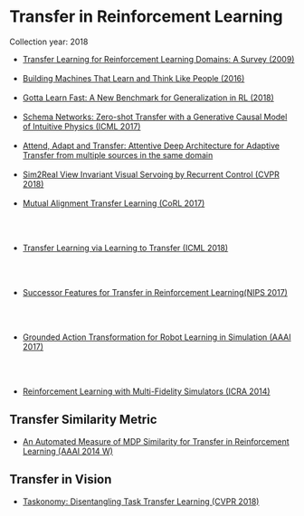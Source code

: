 # Transfer in Reinforcement Learning
Collection year: 2018

* [Transfer Learning for Reinforcement Learning Domains: A Survey (2009)](http://www.jmlr.org/papers/volume10/taylor09a/taylor09a.pdf)
<br></br>
* [Building Machines That Learn and Think Like People (2016)](https://arxiv.org/pdf/1604.00289.pdf)
</br></br>
* [Gotta Learn Fast:
A New Benchmark for Generalization in RL (2018)](https://arxiv.org/pdf/1804.03720.pdf)
</br></br>
* [Schema Networks: Zero-shot Transfer with a Generative Causal Model of
Intuitive Physics (ICML 2017)](https://arxiv.org/pdf/1706.04317.pdf)
<br><br>
* [Attend, Adapt and Transfer: Attentive Deep Architecture for Adaptive Transfer from multiple sources in the same domain
](https://arxiv.org/abs/1510.02879)
<br></br>
* [Sim2Real View Invariant Visual Servoing by Recurrent Control (CVPR 2018)](https://arxiv.org/abs/1712.07642)
<br></br>
* [Mutual Alignment Transfer Learning (CoRL 2017)](https://arxiv.org/abs/1707.07907)

<br></br>
* [Transfer Learning via Learning to Transfer (ICML 2018)](http://proceedings.mlr.press/v80/wei18a/wei18a.pdf)

<br></br>
* [Successor Features for
Transfer in Reinforcement Learning(NIPS 2017)](https://papers.nips.cc/paper/6994-successor-features-for-transfer-in-reinforcement-learning.pdf)


<br></br>
* [Grounded Action Transformation for Robot Learning in Simulation (AAAI 2017)](http://www.cs.utexas.edu/~jphanna/gsl.pdf)

<br></br>
* [Reinforcement Learning with Multi-Fidelity Simulators (ICRA 2014)](http://acl.mit.edu/papers/Cutler14_ICRA.pdf)



## Transfer Similarity Metric
* [An Automated Measure of MDP Similarity for
Transfer in Reinforcement Learning (AAAI 2014 W)](https://www.seas.upenn.edu/~eeaton/papers/BouAmmar2014Automated.pdf)

## Transfer in Vision
* [Taskonomy: Disentangling Task Transfer Learning (CVPR 2018)](https://arxiv.org/abs/1804.08328)
<br></br>
